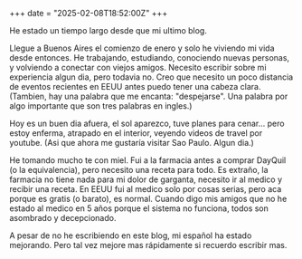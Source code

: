 +++
date = "2025-02-08T18:52:00Z"
+++

He estado un tiempo largo desde que mi ultimo blog.

Llegue a Buenos Aires el comienzo de enero y solo he viviendo mi vida desde entonces. He trabajando, estudiando, conociendo nuevas personas, y volviendo a conectar con viejos amigos. Necesito escribir sobre mi experiencia algun dia, pero todavia no. Creo que necesito un poco distancia de eventos recientes en EEUU antes puedo tener una cabeza clara. (Tambien, hay una palabra que me encanta: "despejarse". Una palabra por algo importante que son tres palabras en ingles.)

Hoy es un buen dia afuera, el sol aparezco, tuve planes para cenar… pero estoy enferma, atrapado en el interior, veyendo videos de travel por youtube. (Asi que ahora me gustaría visitar Sao Paulo. Algun dia.)

He tomando mucho te con miel. Fui a la farmacia antes a comprar DayQuil (o la equivalencia), pero necesito una receta para todo. Es extraño, la farmacia no tiene nada para mi dolor de garganta, necesito ir al medico y recibir una receta. En EEUU fui al medico solo por cosas serias, pero aca porque es gratis (o barato), es normal. Cuando digo mis amigos que no he estado al medico en 5 años porque el sistema no funciona, todos son asombrado y decepcionado.

A pesar de no he escribiendo en este blog, mi español ha estado mejorando. Pero tal vez mejore mas rápidamente si recuerdo escribir mas.
